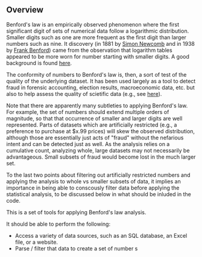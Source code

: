 ## Overview

Benford's law is an empirically observed phenomenon where the first significant digit of sets of
numerical data follow a logarithmic distribution. Smaller digits such as one are more frequent as
the first digit than larger numbers such as nine. It discovery (in 1881 by 
[Simon Newcomb](https://en.wikipedia.org/wiki/Simon_Newcomb) and in 1938 by 
[Frank Benford](https://en.wikipedia.org/wiki/Frank_Benford)) came from the observation that 
logarithm tables appeared to be more worn for number starting with smaller digits. A good background
is found [here](https://en.wikipedia.org/wiki/Benford%27s_law). 

The conformity of numbers to Benford's law is, then, a sort of test of the quality of the underlying 
dataset. It has been used largely as a tool to detect fraud in forensic accounting, election results,
macroeconomic data, etc. but also to help assess the quality of scietific data (e.g., see
[here](http://www.checkyourdata.com/index.php)).

Note that there are apparently many subtleties to applying Benford's law. For example, the set of 
numbers should extend multiple orders of magnitude, so that that occurrence of smaller and larger digits
are well represented. Parts of datasets which are artificially restricted (e.g., a preference to 
purchase at $x.99 prices) will skew the observed distribution, although those are essentially just acts 
of "fraud" without the nefarious intent and can be detected just as well. As the analysis relies on a 
cumulative count, analyzing whole, large datasets may not necessarily be advantageous. Small subsets of 
fraud would become lost in the much larger set. 

To the last two points about filtering out artificially restricted numbers and applying the analysis to 
whole vs smaller subsets of data, it implies an importance in being able to conscously filter data before 
applying the statistical analysis, to be discussed below in what should be inluded in the code.



This is a set of tools for applying Benford's law analysis. 

It should be able to perform the following:

* Access a variety of data sources, such as an SQL database, an Excel file, or a website.
* Parse / filter that data to create a set of number s